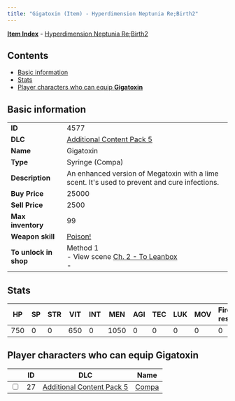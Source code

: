 ```yaml
---
title: "Gigatoxin (Item) - Hyperdimension Neptunia Re;Birth2"
---
```


[**Item Index**](/neptunia/rb2/item/index.html) - [Hyperdimension Neptunia Re;Birth2](/neptunia/rb2)

## Contents

- [Basic information](#basic-information)
- [Stats](#stats)
- [Player characters who can equip **Gigatoxin**](#player-characters-who-can-equip-gigatoxin)

## Basic information

|   |   |
| -- | -- |
| **ID** | 4577 |
| **DLC** | [Additional Content Pack 5](/neptunia/rb2/dlc/13-pack5.html) |
| **Name** | Gigatoxin |
| **Type** | Syringe (Compa) |
| **Description** | An enhanced version of Megatoxin with a lime scent. It's used to prevent and cure infections. |
| **Buy Price** | 25000 |
| **Sell Price** | 2500 |
| **Max inventory** | 99 |
| **Weapon skill** | [Poison!](/neptunia/rb2/skill/13-3102-poison.html) |
| **To unlock in shop** | Method 1<br />- View scene [Ch. 2 - To Leanbox](/neptunia/rb2/scene/0-201-ch-2-to-leanbox.html)<br />-  |

## Stats

| HP | SP | STR | VIT | INT | MEN | AGI | TEC | LUK | MOV | Fire res. | Ice res. | Wind res. | Lightning res. |
| -- | -- | --- | --- | --- | --- | --- | --- | --- | --- | --------- | -------- | --------- | -------------- |
| 750 | 0 | 0 | 650 | 0 | 1050 | 0 | 0 | 0 | 0 | 0 | 0 | 0 | 0 |

## Player characters who can equip **Gigatoxin**

|    | ID | DLC | Name |
| -- | -- | --- | ---- |
| <input type="checkbox" id="rb2-player-13-27" class="trackbox" /> | 27 | [Additional Content Pack 5](/neptunia/rb2/dlc/13-pack5.html) | [Compa](/neptunia/rb2/player/13-27-compa.html) |